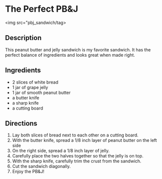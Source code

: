 <h1>The Perfect PB&amp;J</h1>
</hr>

<img src="pbj_sandwich/tag>
<h2> Description </h2>
<p>This peanut butter and jelly sandwich is my favorite sandwich. It has the perfect balance of ingredients and looks great when made right.</p>
</hr>

<h2> Ingredients </h2>
<ul>
   <li> 2 slices of white bread</li>
    <li> 1 jar of grape jelly</li>
    <li> 1 jar of smooth peanut butter</li>
    <li>  a butter knife</li>
    <li> a sharp knife</li>
    <li> a cutting board </li>
</ul>
</hr>

<h2> Directions </h2>
<ol>
    <li>Lay both slices of bread next to each other on a cutting board.</li>
    <li>With the butter knife, spread a 1/8 inch layer of peanut butter on the left side</li>
    <li>On the right side, spread a 1/8 inch layer of jelly.</li>
    <li>Carefully place the two halves together so that the jelly is on top.</li>
    <li>With the sharp knife, carefully trim the crust from the sandwich.</li>
    <li>Cut the sandwich diagonally.</li>
    <li>Enjoy the PB&amp;J!</li>
</ol>
